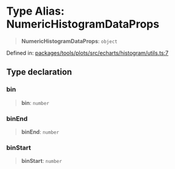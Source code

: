 # Type Alias: NumericHistogramDataProps

> **NumericHistogramDataProps**: `object`

Defined in: [packages/tools/plots/src/echarts/histogram/utils.ts:7](https://github.com/GeoDaCenter/openassistant/blob/dc72d81a35cf8e46295657303846fbb4ad891993/packages/tools/plots/src/echarts/histogram/utils.ts#L7)

## Type declaration

### bin

> **bin**: `number`

### binEnd

> **binEnd**: `number`

### binStart

> **binStart**: `number`
